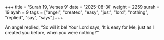+++
title = 'Surah 19, Verses 9'
date = '2025-08-30'
weight = 2259
surah = 19
ayah = 9
tags = ["angel", "created", "easy", "just", "lord", "nothing", "replied", "say", "says"]
+++

An angel replied, “So will it be! Your Lord says, ‘It is easy for Me, just as I created you before, when you were nothing!’”